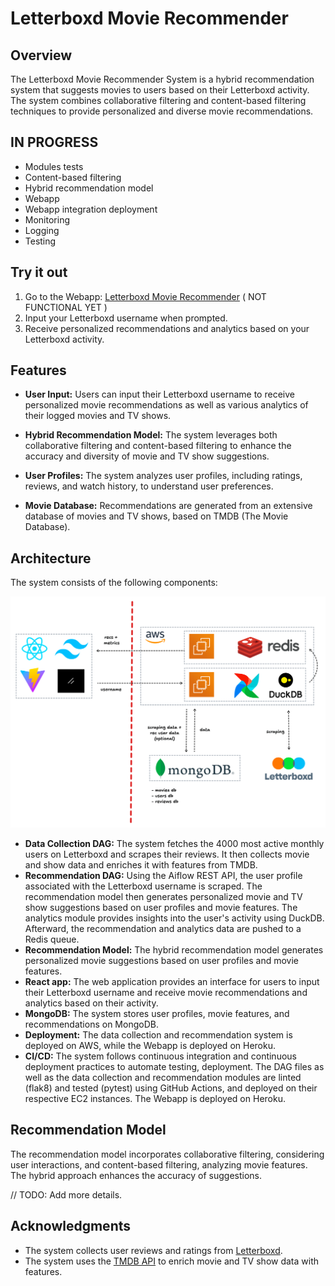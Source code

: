 # Letterboxd Movie Recommender


## Overview

The Letterboxd Movie Recommender System is a hybrid recommendation system that suggests movies to users based on their Letterboxd activity. The system combines collaborative filtering and content-based filtering techniques to provide personalized and diverse movie recommendations.

## IN PROGRESS
- Modules tests
- Content-based filtering
- Hybrid recommendation model
- Webapp
- Webapp integration deployment
- Monitoring
- Logging
- Testing

## Try it out

1. Go to the Webapp: [Letterboxd Movie Recommender](https://letterboxd-movie-recommender.herokuapp.com/) ( NOT FUNCTIONAL YET )
2. Input your Letterboxd username when prompted.
3. Receive personalized recommendations and analytics based on your Letterboxd activity.


## Features

- **User Input:** Users can input their Letterboxd username to receive personalized movie recommendations as well as various analytics of their logged movies and TV shows.

- **Hybrid Recommendation Model:** The system leverages both collaborative filtering and content-based filtering to enhance the accuracy and diversity of movie and TV show suggestions.

- **User Profiles:** The system analyzes user profiles, including ratings, reviews, and watch history, to understand user preferences.

- **Movie Database:** Recommendations are generated from an extensive database of movies and TV shows, based on TMDB (The Movie Database).

## Architecture

The system consists of the following components:

![architecture_diagram.png](assets%2Farchitecture_diagram.png)

- **Data Collection DAG:** The system fetches the 4000 most active monthly users on Letterboxd and scrapes their reviews. It then collects movie and show data and enriches it with features from TMDB. 
- **Recommendation DAG:** Using the Aiflow REST API, the user profile associated with the Letterboxd username is scraped. The recommendation model then generates personalized movie and TV show suggestions based on user profiles and movie features. The analytics module provides insights into the user's activity using DuckDB. Afterward, the recommendation and analytics data are pushed to a Redis queue.
- **Recommendation Model:** The hybrid recommendation model generates personalized movie suggestions based on user profiles and movie features.
- **React app:** The web application provides an interface for users to input their Letterboxd username and receive movie recommendations and analytics based on their activity.
- **MongoDB:** The system stores user profiles, movie features, and recommendations on MongoDB.
- **Deployment:** The data collection and recommendation system is deployed on AWS, while the Webapp is deployed on Heroku.
- **CI/CD:** The system follows continuous integration and continuous deployment practices to automate testing, deployment. The DAG files as well as the data collection and recommendation modules are linted (flak8) and tested (pytest) using GitHub Actions, and deployed on their respective EC2 instances. The Webapp is deployed on Heroku. 

## Recommendation Model

The recommendation model incorporates collaborative filtering, considering user interactions, and content-based filtering, analyzing movie features. The hybrid approach enhances the accuracy of suggestions.

// TODO: Add more details.

## Acknowledgments

- The system collects user reviews and ratings from [Letterboxd](https://letterboxd.com/).
- The system uses the [TMDB API](https://www.themoviedb.org/documentation/api) to enrich movie and TV show data with features.
